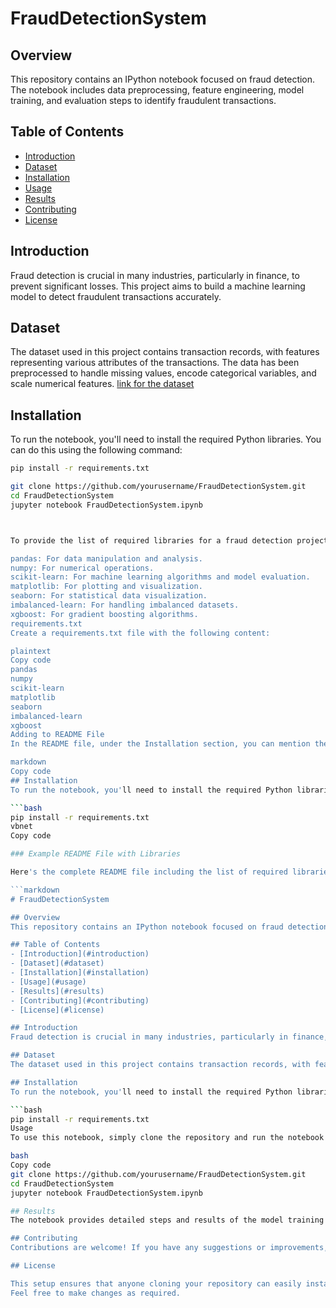 # FraudDetectionSystem
## Overview
This repository contains an IPython notebook focused on fraud detection. The notebook includes data preprocessing, feature engineering, model training, and evaluation steps to identify fraudulent transactions.

## Table of Contents
- [Introduction](#introduction)
- [Dataset](#dataset)
- [Installation](#installation)
- [Usage](#usage)
- [Results](#results)
- [Contributing](#contributing)
- [License](#license)

## Introduction
Fraud detection is crucial in many industries, particularly in finance, to prevent significant losses. This project aims to build a machine learning model to detect fraudulent transactions accurately.

## Dataset
The dataset used in this project contains transaction records, with features representing various attributes of the transactions. The data has been preprocessed to handle missing values, encode categorical variables, and scale numerical features.
[link for the dataset](https://www.kaggle.com/datasets/mlg-ulb/creditcardfraud)

## Installation
To run the notebook, you'll need to install the required Python libraries. You can do this using the following command:

```bash
pip install -r requirements.txt

git clone https://github.com/yourusername/FraudDetectionSystem.git
cd FraudDetectionSystem
jupyter notebook FraudDetectionSystem.ipynb



To provide the list of required libraries for a fraud detection project in an IPython notebook, you would typically need libraries for data manipulation, machine learning, and visualization. Here's a common list of Python libraries that you might need:

pandas: For data manipulation and analysis.
numpy: For numerical operations.
scikit-learn: For machine learning algorithms and model evaluation.
matplotlib: For plotting and visualization.
seaborn: For statistical data visualization.
imbalanced-learn: For handling imbalanced datasets.
xgboost: For gradient boosting algorithms.
requirements.txt
Create a requirements.txt file with the following content:

plaintext
Copy code
pandas
numpy
scikit-learn
matplotlib
seaborn
imbalanced-learn
xgboost
Adding to README File
In the README file, under the Installation section, you can mention the requirements.txt file for installing the necessary libraries:

markdown
Copy code
## Installation
To run the notebook, you'll need to install the required Python libraries. You can do this using the following command:

```bash
pip install -r requirements.txt
vbnet
Copy code

### Example README File with Libraries

Here's the complete README file including the list of required libraries and the installation instructions:

```markdown
# FraudDetectionSystem

## Overview
This repository contains an IPython notebook focused on fraud detection. The notebook includes data preprocessing, feature engineering, model training, and evaluation steps to identify fraudulent transactions.

## Table of Contents
- [Introduction](#introduction)
- [Dataset](#dataset)
- [Installation](#installation)
- [Usage](#usage)
- [Results](#results)
- [Contributing](#contributing)
- [License](#license)

## Introduction
Fraud detection is crucial in many industries, particularly in finance, to prevent significant losses. This project aims to build a machine learning model to detect fraudulent transactions accurately.

## Dataset
The dataset used in this project contains transaction records, with features representing various attributes of the transactions. The data has been preprocessed to handle missing values, encode categorical variables, and scale numerical features.

## Installation
To run the notebook, you'll need to install the required Python libraries. You can do this using the following command:

```bash
pip install -r requirements.txt
Usage
To use this notebook, simply clone the repository and run the notebook using Jupyter:

bash
Copy code
git clone https://github.com/yourusername/FraudDetectionSystem.git
cd FraudDetectionSystem
jupyter notebook FraudDetectionSystem.ipynb

## Results
The notebook provides detailed steps and results of the model training and evaluation. It includes performance metrics such as accuracy, precision, recall, and F1 score, along with visualizations to interpret the model's performance.

## Contributing
Contributions are welcome! If you have any suggestions or improvements, feel free to create a pull request or open an issue.

## License

This setup ensures that anyone cloning your repository can easily install the necessary dependencies and run the notebook.
Feel free to make changes as required.

